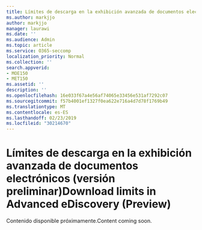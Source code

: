 ```yaml
---
title: Límites de descarga en la exhibición avanzada de documentos electrónicos (versión preliminar)
ms.author: markjjo
author: markjjo
manager: laurawi
ms.date: ''
ms.audience: Admin
ms.topic: article
ms.service: O365-seccomp
localization_priority: Normal
ms.collection: ''
search.appverid:
- MOE150
- MET150
ms.assetid: ''
description: ''
ms.openlocfilehash: 16e033f67a4e56af74065e33456e531af7292c07
ms.sourcegitcommit: f57b4001ef1327f0ea622e716a4d7d78f1769b49
ms.translationtype: MT
ms.contentlocale: es-ES
ms.lasthandoff: 02/23/2019
ms.locfileid: "30214670"
---
```

# <a name="download-limits-in-advanced-ediscovery-preview"></a><span data-ttu-id="9b43b-102">Límites de descarga en la exhibición avanzada de documentos electrónicos (versión preliminar)</span><span class="sxs-lookup"><span data-stu-id="9b43b-102">Download limits in Advanced eDiscovery (Preview)</span></span>

<span data-ttu-id="9b43b-103">Contenido disponible próximamente.</span><span class="sxs-lookup"><span data-stu-id="9b43b-103">Content coming soon.</span></span>